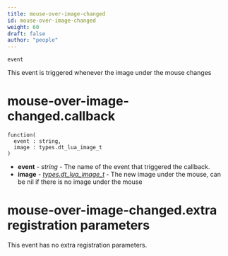 ```yaml
---
title: mouse-over-image-changed
id: mouse-over-image-changed
weight: 60
draft: false
author: "people"
---
```


`event`

This event is triggered whenever the image under the mouse changes

# mouse-over-image-changed.callback

```
function(
  event : string,
  image : types.dt_lua_image_t
)
```

* **event** - _string_ - The name of the event that triggered the callback.
* **image** - _[types.dt_lua_image_t](../types/dt_lua_image_t)_ - The new image under the mouse, can be nil if there is no image under the mouse

# mouse-over-image-changed.extra registration parameters

This event has no extra registration parameters.

